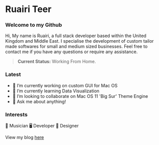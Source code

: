 # Ruairi Teer 


### Welcome to my Github
Hi, My name is Ruairi, a full stack developer based within the United Kingdom and Middle East.  I specialise the development of custom tailor made softwares for small and medium sized businesses. Feel free to contact me if you have any questions or require any assistance.
> **Current Status:** Working From Home.

### Latest
- 🔭 I’m currently working on custom GUI for Mac OS
- 🌱 I’m currently learning Data Visualization
- 👯 I’m looking to collaborate on Mac OS 11 'Big Sur' Theme Engine
- 💬 Ask me about anything!

### Interests

🎸 Musician
🖥 Developer
🎨 Designer


View my blog [here](https://www.rteer.com/blog)

